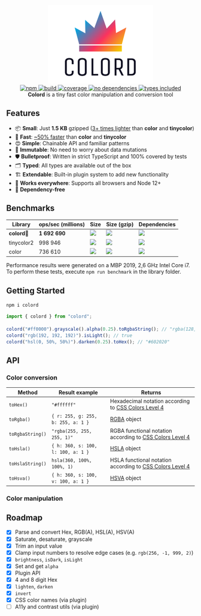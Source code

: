 <div align="center">
  <a href="https://github.com/omgovich/colord">
    <img src="logo.png" width="280" height="210" alt="colord" />
  </a>
</div>

<div align="center">
  <a href="https://npmjs.org/package/colord">
    <img alt="npm" src="https://img.shields.io/npm/v/colord.svg?labelColor=dd3a5e&color=6ead0a" />
  </a>
  <a href="https://github.com/omgovich/colord/actions">
    <img alt="build" src="https://img.shields.io/github/workflow/status/omgovich/colord/Node.js%20CI/master.svg?labelColor=dd3a5e&color=6ead0a" />
  </a>
  <a href="https://codecov.io/gh/omgovich/colord">
    <img alt="coverage" src="https://img.shields.io/codecov/c/github/omgovich/colord.svg?labelColor=dd3a5e&color=6ead0a" />
  </a>
  <a href="https://npmjs.org/package/colord">
    <img alt="no dependencies" src="https://badgen.net/bundlephobia/dependency-count/colord?labelColor=dd3a5e&color=6ead0a" />
  </a>
  <a href="https://npmjs.org/package/colord">
    <img alt="types included" src="https://badgen.net/npm/types/colord?labelColor=dd3a5e&color=6ead0a" />
  </a>
</div>

<div align="center">
  <strong>Colord</strong> is a tiny fast color manipulation and conversion tool
</div>

## Features

- 📦 **Small**: Just **1.5 KB** gzipped ([3+ times lighter](#benchmarks) than **color** and **tinycolor**)
- 🚀 **Fast**: [~50% faster](#benchmarks) than **color** and **tinycolor**
- 😍 **Simple**: Chainable API and familiar patterns
- 💪 **Immutable**: No need to worry about data mutations
- 🛡 **Bulletproof**: Written in strict TypeScript and 100% covered by tests
- 🗂 **Typed**: All types are available out of the box
- 🏗 **Extendable**: Built-in plugin system to add new functionality
- 👫 **Works everywhere**: Supports all browsers and Node 12+
- 💨 **Dependency-free**

## Benchmarks

| Library      | ops/sec (millions) | Size                                                                                                                 | Size (gzip)                                                                                                             | Dependencies                                                                                                                      |
| ------------ | ------------------ | -------------------------------------------------------------------------------------------------------------------- | ----------------------------------------------------------------------------------------------------------------------- | --------------------------------------------------------------------------------------------------------------------------------- |
| **colord👑** | **1 692 690**      | [![](https://badgen.net/bundlephobia/min/colord?color=6ead0a&label=)](https://bundlephobia.com/result?p=colord)      | [![](https://badgen.net/bundlephobia/minzip/colord?color=6ead0a&label=)](https://bundlephobia.com/result?p=colord)      | [![](https://badgen.net/bundlephobia/dependency-count/colord?color=6ead0a&label=)](https://bundlephobia.com/result?p=colord)      |
| tinycolor2   | 998 946            | [![](https://badgen.net/bundlephobia/min/tinycolor2?color=red&label=)](https://bundlephobia.com/result?p=tinycolor2) | [![](https://badgen.net/bundlephobia/minzip/tinycolor2?color=red&label=)](https://bundlephobia.com/result?p=tinycolor2) | [![](https://badgen.net/bundlephobia/dependency-count/tinycolor2?color=red&label=)](https://bundlephobia.com/result?p=tinycolor2) |
| color        | 736 610            | [![](https://badgen.net/bundlephobia/min/color?color=red&label=)](https://bundlephobia.com/result?p=color)           | [![](https://badgen.net/bundlephobia/minzip/color?color=red&label=)](https://bundlephobia.com/result?p=color)           | [![](https://badgen.net/bundlephobia/dependency-count/color?color=red&label=)](https://bundlephobia.com/result?p=color)           |

Performance results were generated on a MBP 2019, 2,6 GHz Intel Core i7. To perform these tests, execute `npm run benchmark` in the library folder.

## Getting Started

```
npm i colord
```

```js
import { colord } from "colord";

colord("#ff0000").grayscale().alpha(0.25).toRgbaString(); // "rgba(128, 128, 128, 0.25)"
colord("rgb(192, 192, 192)").isLight(); // true
colord("hsl(0, 50%, 50%)").darken(0.25).toHex(); // "#602020"
```

## API

### Color conversion

| Method           | Result example                     | Returns                                                                                                                             |
| ---------------- | ---------------------------------- | ----------------------------------------------------------------------------------------------------------------------------------- |
| `toHex()`        | `"#ffffff"`                        | Hexadecimal notation according to [CSS Colors Level 4](https://developer.mozilla.org/en-US/docs/Web/CSS/color_value#rgb_colors)     |
| `toRgba()`       | `{ r: 255, g: 255, b: 255, a: 1 }` | [RGBA](https://en.wikipedia.org/wiki/RGBA_color_model) object                                                                       |
| `toRgbaString()` | `"rgba(255, 255, 255, 1)"`         | RGBA functional notation according to [CSS Colors Level 4](https://developer.mozilla.org/en-US/docs/Web/CSS/color_value#rgb_colors) |
| `toHsla()`       | `{ h: 360, s: 100, l: 100, a: 1 }` | [HSLA](https://en.wikipedia.org/wiki/HSL_and_HSV) object                                                                            |
| `toHslaString()` | `hsla(360, 100%, 100%, 1)`         | HSLA functional notation according to [CSS Colors Level 4](https://developer.mozilla.org/en-US/docs/Web/CSS/color_value#hsl_colors) |
| `toHsva()`       | `{ h: 360, s: 100, v: 100, a: 1 }` | [HSVA](https://en.wikipedia.org/wiki/HSL_and_HSV) object                                                                            |

### Color manipulation

## Roadmap

- [x] Parse and convert Hex, RGB(A), HSL(A), HSV(A)
- [x] Saturate, desaturate, grayscale
- [x] Trim an input value
- [x] Clamp input numbers to resolve edge cases (e.g. `rgb(256, -1, 999, 2)`)
- [x] `brightness`, `isDark`, `isLight`
- [x] Set and get `alpha`
- [x] Plugin API
- [x] 4 and 8 digit Hex
- [x] `lighten`, `darken`
- [x] `invert`
- [x] CSS color names (via plugin)
- [ ] A11y and contrast utils (via plugin)
